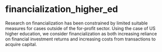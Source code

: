 # financialization_higher_ed
Research on financialization has been constrained by limited suitable measures for cases outside of the for-profit sector. Using the case of US higher education, we consider financialization as both increasing reliance on financial investment returns and increasing costs from transactions to acquire capital.
